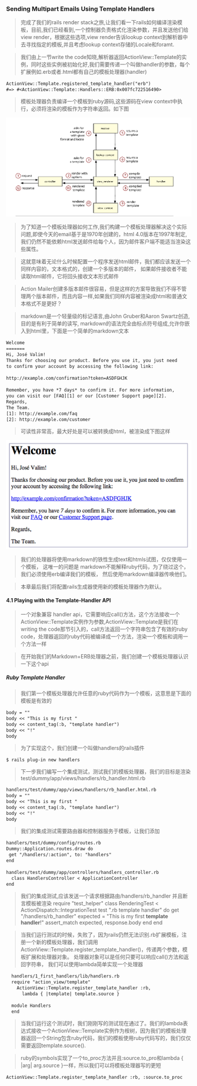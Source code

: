 ### Sending Multipart Emails Using Template Handlers

> 完成了我们的rails render stack之旅,让我们看一下rails如何编译渲染模板，目前,我们已经看到,一个控制器负责格式化渲染参数，并且发送他们给view render，根据这些选项,view render告诉lookup context到解析器中去寻找指定的模板,并且考虑lookup context存储的Locale和foramt.

> 我们由上一节write the code知晓,解析器返回ActionView::Template的实例，同时这些实例被初始化好,我们需要传递一个叫做handler的参数，每个扩展例如.erb或者.html都有自己的模板处理器(handler)

    ActionView::Template.registered_template_handler("erb")
    #=> #<ActionView::Template::Handlers::ERB:0x007fc722516490>

> 模板处理器负责编译一个模板到ruby源码,这些源码在view context中执行，必须将渲染的模板作为字符串返回。如下图

![](08.png)

> 为了知道一个模板处理器如何工作,我们构建一个模板处理器解决这个实际问题,即使今天的email基于是1970年创建的，html 4.0版本在1997年制定,我们仍然不能依赖html发送邮件给每个人，因为邮件客户端不能适当渲染这些属性。

> 这就意味着无论什么时候配置一个程序发送html邮件，我们都应该发送一个同样内容的，文本格式的，创建一个多版本的邮件， 如果邮件接收者不能读取html邮件，它将回头接收文本形式邮件

> Action Mailer创建多版本邮件很容易，但是这样的方案导致我们不得不管理两个版本邮件，而且内容一样,如果我们同样内容被渲染成html和普通文本格式不是更好？

> markdown是一个轻量级的标记语言,由John Gruber和Aaron Swartz创造,目的是有利于简单的读写, markdown的语法完全由标点符号组成,允许你嵌入到html里，下面是一个简单的markdown文本

    Welcome
    =======
    Hi, José Valim!
    Thanks for choosing our product. Before you use it, you just need
    to confirm your account by accessing the following link:

    http://example.com/confirmation?token=ASDFGHJK

    Remember, you have *7 days* to confirm it. For more information,
    you can visit our [FAQ][1] or our [Customer Support page][2].
    Regards,
    The Team.
    [1]: http://example.com/faq
    [2]: http://example.com/customer

> 可读性非常高，最大好处是可以被转换成html，被渲染成下图这样

![](09.png)

> 我们的处理器将使用markdown的铁性生成text和htmls试图，仅仅使用一个模板， 这唯一的问题是
> markdown不能解释ruby代码，为了绕过这个，我们必须使用erb编译我们的模板， 然后使用markdown编译器传唤他们。

> 本章最后我们将配置rails生成器使用新的模板处理器作为默认。

#### 4.1 Playing with the Template-Handler API

> 一个对象兼容 handler api，它需要响应call()方法，这个方法接收一个ActionView::Template实例作为参数,ActionView::Template是我们在writing the code那节引入的，call方法返回一个字符串包含了有效的ruby code，处理器返回的ruby代码被编译成一个方法，渲染一个模板和调用一个方法一样

> 在开始我们的Markdown+ERB处理器之前，我们创建一个模板处理器认识一下这个api

##### Ruby Template Handler

> 我们第一个模板处理器允许任意的ruby代码作为一个模板，这意思是下面的模板是有效的
 
    body = ""
    body << "This is my first "
    body << content_tag(:b, "template handler")
    body << "!"
    body


> 为了实现这个，我们创建一个叫做handlers的rails插件

    $ rails plug-in new handlers

> 下一步我们编写一个集成测试，测试我们的模板处理器，我们的目标是渲染test/dummy/app/views/handlers/rb_handler.html.rb

    handlers/test/dummy/app/views/handlers/rb_handler.html.rb
    body = ""
    body << "This is my first "
    body << content_tag(:b, "template handler")
    body << "!"
    body

> 我们的集成测试需要路由器和控制器服务于模板，让我们添加

    handlers/test/dummy/config/routes.rb
    Dummy::Application.routes.draw do
     get "/handlers/:action", to: "handlers"
    end

    handlers/test/dummy/app/controllers/handlers_controller.rb
      class HandlersController < ApplicationController
    end

> 我们的集成测试,应该发送一个请求根据路由/handlers/rb_handler 并且断言模板被渲染
    require "test_helper"
    class RenderingTest < ActionDispatch::IntegrationTest
      test ".rb template handler" do
        get "/handlers/rb_handler"
        expected = "This is my first <b>template handler</b>!"
        assert_match expected, response.body
      end
    end


> 当我们运行测试的时候，失败了，因为rails仍然无法识别.rb扩展模板，注册一个新的模板处理器，我们调用ActionView::Template.register_template_handler()，传递两个参数，模板扩展和处理器对象。
>处理器对象可以是任何只要可以响应call()方法和返回字符串， 我们可以使用lambda简单实现一个处理器

      handlers/1_first_handlers/lib/handlers.rb
      require "action_view/template"
        ActionView::Template.register_template_handler :rb,
          lambda { |template| template.source }

      module Handlers
      end
  
> 当我们运行这个测试时，我们刚刚写的测试现在通过了。我们的lambda表达式接收一个ActionView::Template实例作为桉树，因为我们的模板处理器返回一个String包含ruby代码，我们的模板使用ruby代码写的，我们仅仅需要返回template.source().

> ruby的symbols实现了一个to_proc方法并且:source.to_pro和lambda { |arg| arg.source }一样，所以我们可以将模板处理器写的更短

    ActionView::Template.register_template_handler :rb, :source.to_proc